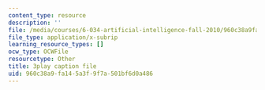 ```yaml
---
content_type: resource
description: ''
file: /media/courses/6-034-artificial-intelligence-fall-2010/960c38a9fa145a3f9f7a501bf6d0a486_09mb78oiPkA.vtt
file_type: application/x-subrip
learning_resource_types: []
ocw_type: OCWFile
resourcetype: Other
title: 3play caption file
uid: 960c38a9-fa14-5a3f-9f7a-501bf6d0a486
---
```


